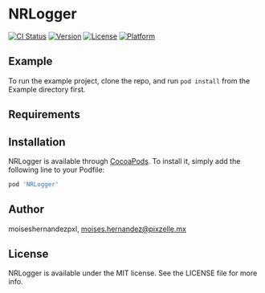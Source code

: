 # NRLogger

[![CI Status](https://img.shields.io/travis/moiseshernandezpxl/NRLogger.svg?style=flat)](https://travis-ci.org/moiseshernandezpxl/NRLogger)
[![Version](https://img.shields.io/cocoapods/v/NRLogger.svg?style=flat)](https://cocoapods.org/pods/NRLogger)
[![License](https://img.shields.io/cocoapods/l/NRLogger.svg?style=flat)](https://cocoapods.org/pods/NRLogger)
[![Platform](https://img.shields.io/cocoapods/p/NRLogger.svg?style=flat)](https://cocoapods.org/pods/NRLogger)

## Example

To run the example project, clone the repo, and run `pod install` from the Example directory first.

## Requirements

## Installation

NRLogger is available through [CocoaPods](https://cocoapods.org). To install
it, simply add the following line to your Podfile:

```ruby
pod 'NRLogger'
```

## Author

moiseshernandezpxl, moises.hernandez@pixzelle.mx

## License

NRLogger is available under the MIT license. See the LICENSE file for more info.
